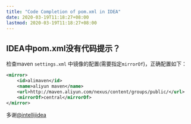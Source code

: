 ```yaml
---
title: "Code Completion of pom.xml in IDEA"
date: 2020-03-19T11:18:27+08:00
lastmod: 2020-03-19T11:18:27+08:00
---
```


## IDEA中pom.xml没有代码提示？

检查maven `settings.xml` 中镜像的配置(需要指定`mirrorOf`)，正确配置如下：

```xml
<mirror>
	<id>alimaven</id>
	<name>aliyun maven</name>
	<url>http://maven.aliyun.com/nexus/content/groups/public/</url>
	<mirrorOf>central</mirrorOf>        
</mirror>
```

多谢[@intellijidea](https://twitter.com/intellijidea)
